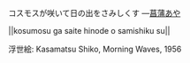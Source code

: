 コスモスが咲いて日の出をさみしくす
—[菖蒲あや](https://ja.wikipedia.org/wiki/菖蒲あや)

||kosumosu ga saite hinode o samishiku su||

浮世絵: Kasamatsu Shiko, Morning Waves, 1956